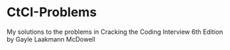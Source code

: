 # CtCI-Problems
 My solutions to the problems in Cracking the Coding Interview 6th Edition by Gayle Laakmann McDowell
